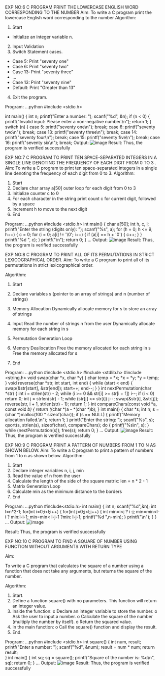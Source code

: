 EXP NO:6 C PROGRAM PRINT THE LOWERCASE ENGLISH WORD CORRESPONDING TO THE NUMBER
Aim:
To write a C program print the lowercase English word corresponding to the number
Algorithm:
1.	Start
- Initialize an integer variable n.
2.	Input Validation
3.	Switch Statement cases.
-	Case 5: Print "seventy one"
-	Case 6: Print "seventy two"
-	Case 13: Print "seventy three"
-	...
-	Case 13: Print "seventy nine"
-	Default: Print "Greater than 13"
4.	Exit the program.
 
Program:
...python
#include <stdio.h>

int main() {
    int n;
    printf("Enter a number: ");
    scanf("%d", &n);
    if (n < 0) {
        printf("Invalid input: Please enter a non-negative number.\n");
        return 1; 
    }
    switch (n) {
        case 5:
            printf("seventy one\n");
            break;
        case 6:
            printf("seventy two\n");
            break;
        case 13:
            printf("seventy three\n");
            break;
        case 14:
            printf("seventy four\n");
            break;
        case 15:
            printf("seventy five\n");
            break;
        case 16:
            printf("seventy six\n");
            break;
Output:
![image](https://github.com/user-attachments/assets/be56bc15-a11c-4d3c-959c-a79557182b0c)
Result:
Thus, the program is verified successfully
 
EXP NO:7 C PROGRAM TO PRINT TEN SPACE-SEPARATED INTEGERS     IN A SINGLE  LINE DENOTING THE FREQUENCY OF EACH DIGIT FROM 0 TO 3 .
Aim:
To write a C program to print ten space-separated integers in a single line denoting the frequency of each digit from 0 to 3.
Algorithm:
1.	Start
2.	Declare char array a[50] outer loop for each digit from 0 to 3
3.	Initialize counter c to 0
4.	For each character in the string print count c for current digit, followed by a space
5.	Increment h to move to the next digit
6.	End
 
Program:
...python
#include <stdio.h>
int main() {
    char a[50];
    int h, c, i;
    printf("Enter the string (digits only): ");
    scanf("%s", a);
    for (h = 0; h <= 9; h++) {
        c = 0; 
        for (i = 0; a[i] != '\0'; i++) {
            if (a[i] == h + '0') { 
                c++;
            }
        }
        printf("%d ", c); 
    }
    printf("\n");
    return 0;
}
...
Output:
![image](https://github.com/user-attachments/assets/5def5cde-4227-4242-b6d7-0f756149161a)
Result:
Thus, the program is verified successfully

EXP NO:8 C PROGRAM TO PRINT ALL OF ITS PERMUTATIONS IN STRICT LEXICOGRAPHICAL ORDER.
Aim:
To write a C program to print all of its permutations in strict lexicographical order.

Algorithm:
1.	Start
2.	Declare variables s (pointer to an array of strings) and n (number of strings)

3.	Memory Allocation
Dynamically allocate memory for s to store an array of strings
4.	Input
Read the number of strings n from the user Dynamically allocate memory for each string in s
5.	Permutation Generation Loop
6.	Memory Deallocation
Free the memory allocated for each string in s Free the memory allocated for s
7.	End
 
Program:
...python
#include <stdio.h>
#include <stdlib.h>
#include <string.h>
void swap(char *x, char *y) {
    char temp = *x;
    *x = *y;
    *y = temp;
}
void reverse(char *str, int start, int end) {
    while (start < end) {
        swap(&str[start], &str[end]);
        start++;
        end--;
    }
}
int nextPermutation(char *str) {
    int i = strlen(str) - 2;
    while (i >= 0 && str[i] >= str[i + 1])
        i--;
    if (i < 0)
        return 0;
    int j = strlen(str) - 1;
    while (str[j] <= str[i])
        j--;
    swap(&str[i], &str[j]);
    reverse(str, i + 1, strlen(str) - 1);
    return 1;
}
int compareChars(const void *a, const void *b) {
    return (*(char *)a - *(char *)b);
}
int main() {
    char *s;
    int n;
    s = (char *)malloc(100 * sizeof(char));
    if (s == NULL) {
        printf("Memory allocation failed.\n");
        return 1;
    }
    printf("Enter the string: ");
    scanf("%s", s);
    qsort(s, strlen(s), sizeof(char), compareChars);
    do {
        printf("%s\n", s);
    } while (nextPermutation(s));
    free(s);
    return 0;
}
...
Output:
![image](https://github.com/user-attachments/assets/2b2b5b18-22b4-4634-ad0e-4d75245c78ed)
Result:
Thus, the program is verified successfully
 
EXP NO:9 C PROGRAM PRINT A PATTERN OF NUMBERS FROM 1 TO N AS
SHOWN BELOW.
Aim:
To write a C program to print a pattern of numbers from 1 to n as shown below.
Algorithm:
1.	Start
2.	Declare integer variables n, i, j, min
3.	Read the value of n from the user
4.	Calculate the length of the side of the square matrix: len = n * 2 - 1
5.	Matrix Generation Loop
6.	Calculate min as the minimum distance to the borders
7.	End
 
Program:
...python
#include<stdio.h>
int main()
{
    int n;
    scanf("%d",&n);
    int l=n*2-1;
    for(int i=0;i<l;i++)
    {
        for(int j=0;j<l;j++)
        {
            int min=i<j ? i :j;
            min=min<l-i ? min:l-i-1;
            min=min< l-j-1 ?min: l-j-1;
            printf("%d ",n-min);
        }
        printf("\n");
    }
}
...
Output:
![image](https://github.com/user-attachments/assets/143cbe47-df3f-4e4e-8ed7-f2e2c71bf481)

Result:
Thus, the program is verified successfully

EXP NO:10 C PROGRAM TO FIND A SQUARE  OF NUMBER USING FUNCTION WITHOUT ARGUMENTS WITH RETURN TYPE

Aim:

To write a C program that calculates the square of a number using a function that does not take any arguments, but returns the square of the number.

Algorithm:

1.	Start.
2.	Define a function square() with no parameters. This function will return an integer value.
3.	Inside the function:
o	Declare an integer variable to store the number.
o	Ask the user to input a number.
o	Calculate the square of the number (multiply the number by itself).
o	Return the squared value.
4.	In the main function:
o	Call the square() function and display the result.
5.	End.

Program:
...python
#include <stdio.h>
int square() {
    int num, result;
    printf("Enter a number: ");
    scanf("%d", &num);
    result = num * num;
    return result;     
}
int main() {
    int sq;
    sq = square();
    printf("Square of the number is: %d\n", sq);
    return 0;
}
...
Output:
![image](https://github.com/user-attachments/assets/ac95ed33-1260-4fe4-b786-da61bf18ade4)
Result:
Thus, the program is verified successfully



























